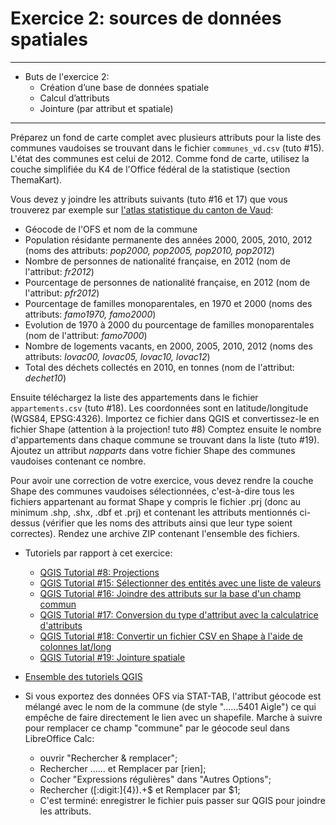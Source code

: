 # Exercice 2: sources de données spatiales

---

* Buts de l'exercice 2:
	* Création d’une base de données spatiale
	* Calcul d’attributs
	* Jointure (par attribut et spatiale)

---


Préparez un fond de carte complet avec plusieurs attributs pour la liste des communes vaudoises se trouvant dans le fichier `communes_vd.csv` (tuto #15). L'état des communes est celui de 2012. Comme fond de carte, utilisez la couche simplifiée du K4 de l'Office fédéral de la statistique (section ThemaKart).

Vous devez y joindre les attributs suivants (tuto #16 et 17) que vous trouverez par exemple sur [l'atlas statistique du canton de Vaud](http://www.cartostat.vd.ch/index.php?gc_user=1):
* Géocode de l'OFS et nom de la commune
* Population résidante permanente des années 2000, 2005, 2010, 2012 (noms des attributs: *pop2000, pop2005, pop2010, pop2012*)
* Nombre de personnes de nationalité française, en 2012 (nom de l'attribut: *fr2012*)
* Pourcentage de personnes de nationalité française, en 2012 (nom de l'attribut: *pfr2012*)
* Pourcentage de familles monoparentales, en 1970 et 2000 (noms des attributs: *famo1970, famo2000*)
* Evolution de 1970 à 2000 du pourcentage de familles monoparentales (nom de l'attribut: *famo7000*)
* Nombre de logements vacants, en 2000, 2005, 2010, 2012 (noms des attributs: *lovac00, lovac05, lovac10, lovac12*)
* Total des déchets collectés en 2010, en tonnes (nom de l'attribut: *dechet10*)

Ensuite téléchargez la liste des appartements dans le fichier `appartements.csv` (tuto #18). Les coordonnées sont en latitude/longitude (WGS84, EPSG:4326). Importez ce fichier dans QGIS et convertissez-le en fichier Shape (attention à la projection! tuto #8) Comptez ensuite le nombre d'appartements dans chaque commune se trouvant dans la liste (tuto #19). Ajoutez un attribut *napparts* dans votre fichier Shape des communes vaudoises contenant ce nombre.

Pour avoir une correction de votre exercice, vous devez rendre la couche Shape des communes vaudoises sélectionnées, c'est-à-dire tous les fichiers appartenant au format Shape y compris le fichier .prj (donc au minimum .shp, .shx, .dbf et .prj) et contenant les attributs mentionnés ci-dessus (vérifier que les noms des attributs ainsi que leur type soient correctes). Rendez une archive ZIP contenant l'ensemble des fichiers.

* Tutoriels par rapport à cet exercice:
	* [QGIS Tutorial #8: Projections](https://www.youtube.com/watch?v=ACfCxfA92kY&index=8&list=PLbjixabFMUzPgm8VFyBUP7fs9DRBNEbsw)
	* [QGIS Tutorial #15: Sélectionner des entités avec une liste de valeurs ](https://youtu.be/W51UaWcTExw?list=PLbjixabFMUzPgm8VFyBUP7fs9DRBNEbsw)
	* [QGIS Tutorial #16: Joindre des attributs sur la base d'un champ commun ](https://youtu.be/EhliMhtdxUI?list=PLbjixabFMUzPgm8VFyBUP7fs9DRBNEbsw)
	* [QGIS Tutorial #17: Conversion du type d'attribut avec la calculatrice d'attributs ](https://youtu.be/iiMUN6hYhbc?list=PLbjixabFMUzPgm8VFyBUP7fs9DRBNEbsw)
	* [QGIS Tutorial #18: Convertir un fichier CSV en Shape à l'aide de colonnes lat/long ](https://youtu.be/8JO7rZRWj9o?list=PLbjixabFMUzPgm8VFyBUP7fs9DRBNEbsw)
	* [QGIS Tutorial #19: Jointure spatiale](https://www.youtube.com/watch?v=HS7yE20IPAU&index=13&list=PLbjixabFMUzPgm8VFyBUP7fs9DRBNEbsw)

* [Ensemble des tutoriels QGIS](https://www.youtube.com/playlist?list=PLbjixabFMUzPgm8VFyBUP7fs9DRBNEbsw)
* Si vous exportez des données OFS via STAT-TAB, l'attribut géocode est mélangé avec le nom de la commune (de style "......5401 Aigle") ce qui empêche de faire directement le lien avec un shapefile. Marche à suivre pour remplacer ce champ "commune" par le géocode seul dans LibreOffice Calc: 
	* ouvrir "Rechercher & remplacer";
	* Rechercher ...... et Remplacer par [rien];
	* Cocher "Expressions régulières" dans "Autres Options";
	* Rechercher ([:digit:]{4}).+$ et Remplacer par $1;
	* C'est terminé: enregistrer le fichier puis passer sur QGIS pour joindre les attributs.
